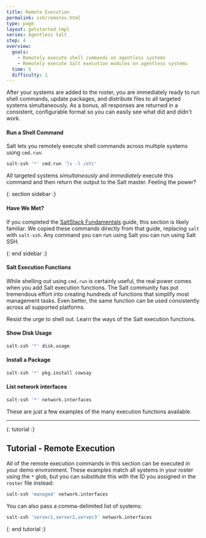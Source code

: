 ```yaml
---
title: Remote Execution
permalink: ssh/remotex.html
type: page
layout: getstarted.tmpl
series: Agentless Salt
step: 4
overview:
  goals:
    - Remotely execute shell commands on agentless systems
    - Remotely execute Salt execution modules on agentless systems
  time: 5
  difficulty: 1
---
```


After your systems are added to the roster, you are immediately ready to run shell commands,
update packages, and distribute files to all targeted systems simultaneously. As
a bonus, all responses are returned in a consistent, configurable format so you
can easily see what did and didn't work.

#### Run a Shell Command

Salt lets you remotely execute shell commands across multiple systems using
`cmd.run`:

``` bash
salt-ssh '*' cmd.run 'ls -l /etc'
```

All targeted systems *simultaneously* and *immediately* execute this command and
then return the output to the Salt master. Feeling the power?

{: section sidebar :}

#### Have We Met?

If you completed the [SaltStack Fundamentals](../fundamentals/index.html)
guide, this section is likely familiar. We copied these commands directly from that guide,
replacing `salt` with `salt-ssh`. Any command you can run using Salt you can
run using Salt SSH.

{: end sidebar :}


#### Salt Execution Functions

While shelling out using `cmd.run` is certainly useful, the real power comes
when you add Salt execution functions. The Salt community has put tremendous
effort into creating hundreds of functions that simplify most management tasks.
Even better, the same function can be used consistently across all supported
platforms.

Resist the urge to shell out. Learn the ways of the Salt execution functions.

#### Show Disk Usage

``` bash
salt-ssh '*' disk.usage
```

#### Install a Package

``` bash
salt-ssh '*' pkg.install cowsay
```

#### List network interfaces

``` bash
salt-ssh '*' network.interfaces
```

These are just a few examples of the many execution functions available.

--------------

{: tutorial :}

## Tutorial - Remote Execution

All of the remote execution commands in this section can be executed in your demo environment. These examples match all systems in your roster using the `*` glob, but you can substitute this with the ID you assigned in the `roster` file instead:

```bash
salt-ssh 'managed' network.interfaces
```

You can also pass a comma-delimited list of systems:

```bash
salt-ssh 'server1,server2,server3' network.interfaces
```

{: end tutorial :}


